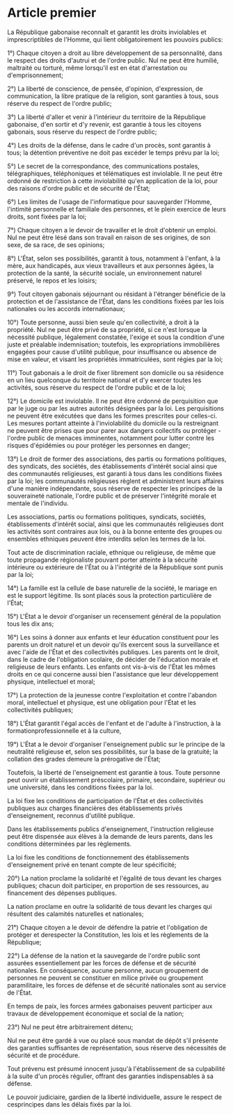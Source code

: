 # Article premier

La République gabonaise reconnaît et garantit les droits inviolables et imprescriptibles de l'Homme, qui lient obligatoirement les pouvoirs publics:

1°) Chaque citoyen a droit au libre développement de sa personnalité, dans le respect des droits d'autrui et de l'ordre public. Nul ne peut être humilié, maltraité ou torturé, même lorsqu'il est en état d'arrestation ou d'emprisonnement;

2°) La liberté de conscience, de pensée, d'opinion, d'expression, de communication,
la libre pratique de la religion, sont garanties à tous, sous réserve du respect de l'ordre public;

3°) La liberté d'aller et venir à l'intérieur du territoire de la République gabonaise, d'en
sortir et d'y revenir, est garantie à tous les citoyens gabonais, sous réserve du respect de l'ordre public;

4°) Les droits de la défense, dans le cadre d'un procès, sont garantis à tous; la détention préventive ne doit pas excéder le temps prévu par la loi;

5°) Le secret de la correspondance, des communications postales, télégraphiques, téléphoniques et télématiques est inviolable. Il ne peut être ordonné de restriction à cette inviolabilité qu'en application de la loi, pour des raisons d'ordre public et de sécurité de l'État;

6°) Les limites de l'usage de l'informatique pour sauvegarder l'Homme, l'intimité personnelle et familiale des personnes, et le plein exercice de leurs droits, sont fixées par la loi;

7°) Chaque citoyen a le devoir de travailler et le droit d'obtenir un emploi. Nul ne peut être lésé dans son travail en raison de ses origines, de son sexe, de sa race, de ses opinions;

8°) L'État, selon ses possibilités, garantit à tous, notamment à l'enfant, à la mère, aux handicapés, aux vieux travailleurs et aux personnes âgées, la protection de la santé, la sécurité sociale, un environnement naturel préservé, le repos et les loisirs;

9°) Tout citoyen gabonais séjournant ou résidant à l'étranger bénéficie de la protection et de l'assistance de l'État, dans les conditions fixées par les lois
nationales ou les accords internationaux;

10°) Toute personne, aussi bien seule qu'en collectivité, a droit à la propriété. Nul ne peut être privé de sa propriété, si ce n'est lorsque la nécessité publique, légalement constatée, l'exige et sous la condition d'une juste et préalable indemnisation; toutefois, les expropriations immobilières engagées pour cause d'utilité publique, pour insuffisance ou absence de mise en valeur, et visant les propriétés immatriculées, sont régies par la loi;

11°) Tout gabonais a le droit de fixer librement son domicile ou sa résidence en un lieu quelconque du territoire national et d'y exercer toutes les activités, sous réserve du respect de l'ordre public et de la loi;

12°) Le domicile est inviolable. Il ne peut être ordonné de perquisition que par le juge ou par les autres autorités désignées par la loi. Les perquisitions ne peuvent être
exécutées que dans les formes prescrites pour celles-ci. Les mesures portant atteinte à l'inviolabilité du domicile ou la restreignant ne peuvent être prises que pour
parer aux dangers collectifs ou protéger - l'ordre public de menaces imminentes, notamment pour lutter contre les risques d'épidémies ou pour protéger les personnes
en danger;

13°) Le droit de former des associations, des partis ou formations politiques, des syndicats, des sociétés, des établissements d'intérêt social ainsi que des
communautés religieuses, est garanti à tous dans les conditions fixées par la loi; les communautés religieuses règlent et administrent leurs affaires d'une manière
indépendante, sous réserve de respecter les principes de la souveraineté nationale, l'ordre public et de préserver l'intégrité morale et mentale de l'individu.

Les associations, partis ou formations politiques, syndicats, sociétés, établissements d'intérêt social, ainsi que les communautés religieuses dont les activités sont
contraires aux lois, ou à la bonne entente des groupes ou ensembles ethniques peuvent être interdits selon les termes de la loi.

Tout acte de discrimination raciale, ethnique ou religieuse, de même que toute propagande régionaliste pouvant porter atteinte à la sécurité intérieure ou extérieure de l'État ou à l'intégrité de la République sont punis par la loi;

14°) La famille est la cellule de base naturelle de la société, le mariage en est le support légitime. Ils sont placés sous la protection particulière de l'État;

15°) L'État a le devoir d'organiser un recensement général de la population tous les dix ans;

16°) Les soins à donner aux enfants et leur éducation constituent pour les parents un droit naturel et un devoir qu'ils exercent sous la surveillance et avec l'aide de l'État et des collectivités publiques. Les parents ont le droit, dans le cadre de l'obligation scolaire, de décider de l'éducation morale et religieuse de leurs enfants. Les enfants ont vis-à-vis de l'État les mêmes droits en ce qui concerne aussi bien l'assistance que leur développement physique, intellectuel et moral;

17°) La protection de la jeunesse contre l'exploitation et contre l'abandon moral, intellectuel et physique, est une obligation pour l'État et les collectivités publiques;

18°) L'État garantit l'égal accès de l'enfant et de l'adulte à l'instruction, à la formationprofessionnelle et à la culture,

19°) L'État a le devoir d'organiser l'enseignement public sur le principe de la neutralité religieuse et, selon ses possibilités, sur la base de la gratuité; la collation
des grades demeure la prérogative de l'État;

Toutefois, la liberté de l'enseignement est garantie à tous. Toute personne peut ouvrir un établissement préscolaire, primaire, secondaire, supérieur ou une
université, dans les conditions fixées par la loi.

La loi fixe les conditions de participation de l'État et des collectivités publiques aux charges financières des établissements privés d'enseignement, reconnus d'utilité
publique.

Dans les établissements publics d'enseignement, l'instruction religieuse peut être dispensée aux élèves à la demande de leurs parents, dans les conditions
déterminées par les règlements.

La loi fixe les conditions de fonctionnement des établissements d'enseignement privé
en tenant compte de leur spécificité;

20°) La nation proclame la solidarité et l'égalité de tous devant les charges publiques; chacun doit participer, en proportion de ses ressources, au financement des
dépenses publiques.

La nation proclame en outre la solidarité de tous devant les charges qui résultent des
calamités naturelles et nationales;

21°) Chaque citoyen a le devoir de défendre la patrie et l'obligation de protéger et derespecter la Constitution, les lois et les règlements de la République;

22°) La défense de la nation et la sauvegarde de l'ordre public sont assurées essentiellement par les forces de défense et de sécurité nationales. En conséquence, aucune personne, aucun groupement de personnes ne peuvent se constituer en milice privée ou groupement paramilitaire, les forces de défense et de sécurité nationales sont au service de l'État.

En temps de paix, les forces armées gabonaises peuvent participer aux travaux de développement économique et social de la nation;

23°) Nul ne peut être arbitrairement détenu;

Nul ne peut être gardé à vue ou placé sous mandat de dépôt s'il présente des garanties suffisantes de représentation, sous réserve des nécessités de sécurité et de procédure.

Tout prévenu est présumé innocent jusqu'à l'établissement de sa culpabilité à la suite d'un procès régulier, offrant des garanties indispensables à sa défense.

Le pouvoir judiciaire, gardien de la liberté individuelle, assure le respect de cesprincipes dans les délais fixés par  la loi.

